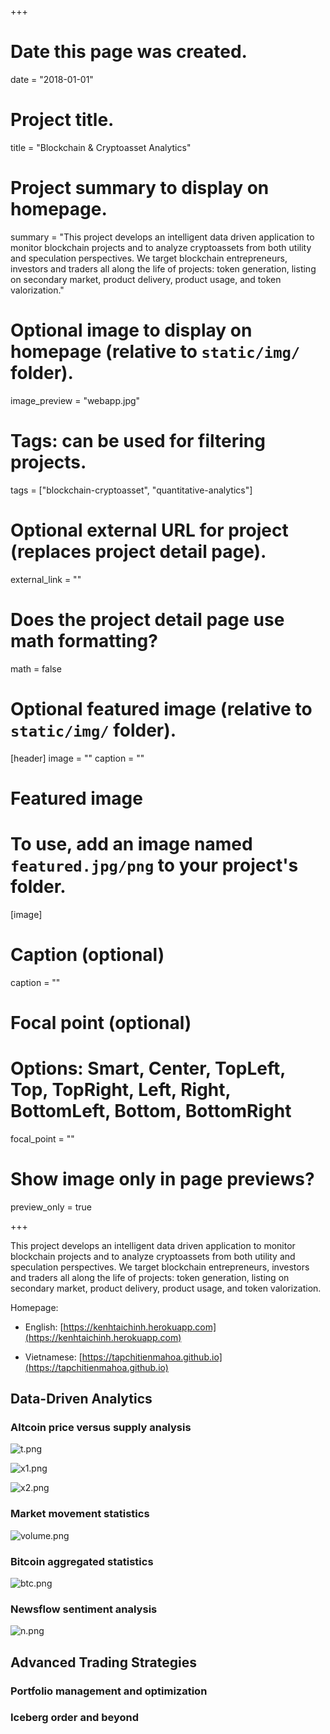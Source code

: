+++
# Date this page was created.
date = "2018-01-01"

# Project title.
title = "Blockchain & Cryptoasset Analytics"

# Project summary to display on homepage.
summary = "This project develops an intelligent data driven application to monitor blockchain projects and to analyze cryptoassets from both utility and speculation perspectives. We target blockchain entrepreneurs, investors and traders all along the life of projects: token generation, listing on secondary market, product delivery, product usage, and token valorization."

# Optional image to display on homepage (relative to `static/img/` folder).
image_preview = "webapp.jpg"

# Tags: can be used for filtering projects.
tags = ["blockchain-cryptoasset", "quantitative-analytics"]

# Optional external URL for project (replaces project detail page).
external_link = ""

# Does the project detail page use math formatting?
math = false

# Optional featured image (relative to `static/img/` folder).
[header]
image = ""
caption = ""

# Featured image
# To use, add an image named `featured.jpg/png` to your project's folder. 
[image]
  # Caption (optional)
  caption = ""

  # Focal point (optional)
  # Options: Smart, Center, TopLeft, Top, TopRight, Left, Right, BottomLeft, Bottom, BottomRight
  focal_point = ""

  # Show image only in page previews?
  preview_only = true

+++

This project develops an intelligent data driven application to monitor blockchain projects and to analyze cryptoassets from both utility and speculation perspectives. We target blockchain entrepreneurs, investors and traders all along the life of projects: token generation, listing on secondary market, product delivery, product usage, and token valorization.

Homepage:

- English: [https://kenhtaichinh.herokuapp.com](https://kenhtaichinh.herokuapp.com)

- Vietnamese: [https://tapchitienmahoa.github.io](https://tapchitienmahoa.github.io)

## Data-Driven Analytics

### Altcoin price versus supply analysis

![t.png](t.png)

![x1.png](x1.png)

![x2.png](x2.png)

### Market movement statistics

![volume.png](volume.png)

### Bitcoin aggregated statistics

![btc.png](btc.png)

### Newsflow sentiment analysis

![n.png](n.png)

## Advanced Trading Strategies

### Portfolio management and optimization

### Iceberg order and beyond
